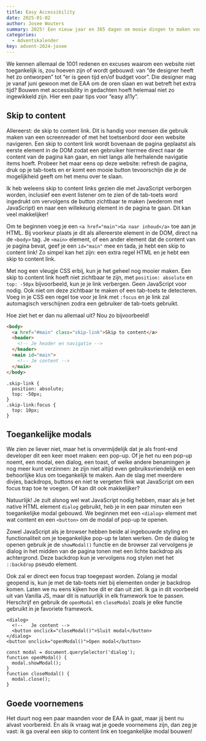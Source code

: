 ```yaml
---
title: Easy Accessibility
date: 2025-01-02
author: Josee Wouters
summary: 2025! Een nieuw jaar en 365 dagen om mooie dingen te maken voor het web. Maar doe je het wel toegankelijk? Het zal je vast niet ontgaan zijn, in juni van dit jaar gaat de EAA in; European Accessibility Act. Deze verplicht bedrijven in Europa om toegankelijke producten en diensten te leveren. Uiteraard vallen websites hier ook onder. Voor overheden gold dit in Nederland al langer, maar in 2025 zullen ook front-end developers die niet voor een overheid werken, hiermee rekening moeten houden. 
categories:
  - Adventskalender
key: advent-2024-josee
---
```

We kennen allemaal de 1001 redenen en excuses waarom een website niet toegankelijk is, zou hoeven zijn of wordt gebouwd: van “de designer heeft het zo ontworpen” tot “er is geen tijd en/of budget voor”. Die designer mag je vanaf juni gewoon met de EAA om de oren slaan en wat betreft het extra tijd? Bouwen met accessibility in gedachten hoeft helemaal niet zo ingewikkeld zijn. Hier een paar tips voor “easy a11y”. 

## Skip to content
Allereerst: de skip to content link. Dit is handig voor mensen die gebruik maken van een screenreader of met het toetsenbord door een website navigeren. Een skip to content link wordt bovenaan de pagina geplaatst als eerste element in de DOM zodat een gebruiker hiermee direct naar de content van de pagina kan gaan, en niet langs alle herhalende navigatie items hoeft. Probeer het maar eens op deze website: refresh de pagina, druk op je tab-toets en er komt een mooie button tevoorschijn die je de mogelijkheid geeft om het menu over te slaan.

Ik heb weleens skip to content links gezien die met JavaScript verborgen worden, inclusief een event listener om te zien of de tab-toets word ingedrukt om vervolgens de button zichtbaar te maken (wederom met JavaScript) en naar een willekeurig element in de pagina te gaan. Dit kan veel makkelijker!

Om te beginnen voeg je een `<a href="main">Ga naar inhoud</a>` toe aan je HTML. Bij voorkeur plaats je dit als allereerste element in de DOM, direct na de `<body>` tag. Je `<main>` element, of een ander element dat de content van je pagina bevat, geef je een `id="main"` mee en tada, je hebt een skip to content link! Zo simpel kan het zijn: een extra regel HTML en je hebt een skip to content link.

Met nog een vleugje CSS erbij, kun je het geheel nog mooier maken. Een skip to content link hoeft niet zichtbaar te zijn, met `position: absolute` en `top: -50px` bijvoorbeeld, kun je je link verbergen. Geen JavaScript voor nodig. Ook niet om deze zichtbaar te maken of een tab-toets te detecteren. Voeg in je CSS een regel toe voor je link met `:focus` en je link zal automagisch verschijnen zodra een gebruiker de tab-toets gebruikt.

Hoe ziet het er dan nu allemaal uit? Nou zo bijvoorbeeld!

```html
<body>
  <a href="#main" class="skip-link">Skip to content</a>
  <header>
    <!-- Je header en navigatie -->
  </header>
  <main id="main">
    <!-- Je content -->
  </main>
</body>
```
```
.skip-link {
  position: absolute;
  top: -50px;
}
.skip-link:focus {
  top: 10px;
}
```

## Toegankelijke modals
We zien ze liever niet, maar het is onvermijdelijk dat je als front-end developer dit een keer moet maken: een pop-up. Of je het nu een pop-up noemt, een modal, een dialog, een toast, of welke andere benamingen je nog meer kunt verzinnen: ze zijn niet altijd even gebruiksvriendelijk en een behoorlijke klus om toegankelijk te maken. Aan de slag met meerdere divjes, backdrops, buttons en niet te vergeten flink wat JavaScript om een focus trap toe te voegen. Of kan dit ook makkelijker?

Natuurlijk! Je zult alsnog wel wat JavaScript nodig hebben, maar als je het native HTML element `dialog` gebruikt, heb je in een paar minuten een toegankelijke modal gebouwd. We beginnen met een `<dialog>` element met wat content en een `<button>` om de modal of pop-up te openen.

Zowel JavaScript als je browser hebben beide al ingebouwde styling en functionaliteit om je toegankelijke pop-up te laten werken. Om de dialog te openen gebruik je de `showModal()` functie en de browser zal vervolgens je dialog in het midden van de pagina tonen met een lichte backdrop als achtergrond. Deze backdrop kun je vervolgens nog stylen met het `::backdrop` pseudo element. 

Ook zal er direct een focus trap toegepast worden. Zolang je modal geopend is, kun je met de tab-toets niet bij elementen onder je backdrop komen. Laten we nu eens kijken hoe dit er dan uit ziet. Ik ga in dit voorbeeld uit van Vanilla JS, maar dit is natuurlijk in elk framework toe te passen. Herschrijf en gebruik de `openModal` en `closeModal` zoals je elke functie gebruikt in je favoriete framework.

```
<dialog>
  <!--   Je content -->
  <button onclick="closeModal()">Sluit modal</button>
</dialog>
<button onclick="openModal()">Open modal</button>
```
```
const modal = document.querySelector('dialog');
function openModal() {  
  modal.showModal();
}
function closeModal() {  
  modal.close();
}
```

## Goede voornemens
Het duurt nog een paar maanden voor de EAA in gaat, maar jij bent nu alvast voorbereid. En als ik vraag wat je goede voornemens zijn, dan zeg je vast: ik ga overal een skip to content link en toegankelijke modal bouwen!